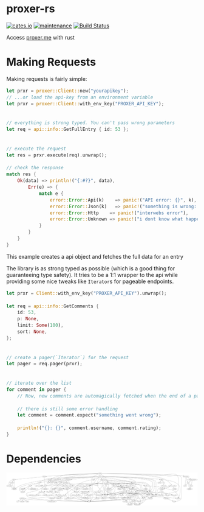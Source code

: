 # proxer-rs
[![cates.io](https://img.shields.io/crates/v/proxer.svg)](https://crates.io/crates/proxer)
[![maintenance](https://img.shields.io/badge/maintenance-actively--developed-brightgreen.svg)](https://crates.io/crates/proxer)
[![Build Status](https://travis-ci.org/cuechan/proxer-rs.svg?branch=master)](https://travis-ci.org/cuechan/proxer-rs)

Access [proxer.me](https://proxer.me) with rust


# Making Requests

Making requests is fairly simple:


```rust
let prxr = proxer::Client::new("yourapikey");
// ...or load the api-key from an environment variable
let prxr = proxer::Client::with_env_key("PROXER_API_KEY");


// everything is strong typed. You can't pass wrong parameters
let req = api::info::GetFullEntry { id: 53 };


// execute the request
let res = prxr.execute(req).unwrap();

// check the response
match res {
	Ok(data) => println!("{:#?}", data),
		Err(e) => {
			match e {
				error::Error::Api(k)    => panic!("API error: {}", k),
				error::Error::Json(k)   => panic!("something is wrong: ", k),
				error::Error::Http    => panic!("interwebs error"),
				error::Error::Unknown => panic!("i dont know what happened"),
			}
		}
	}
}

```

This example creates a api object and fetches the full data for an entry

The library is as strong typed as possible (which is a good thing for guaranteeing type safety).
It tries to be a 1:1 wrapper to the api while providing some nice tweaks like `Iterator`s for pageable endpoints.


```rust
let prxr = Client::with_env_key("PROXER_API_KEY").unwrap();

let req = api::info::GetComments {
	id: 53,
	p: None,
	limit: Some(100),
	sort: None,
};


// create a pager(`Iterator`) for the request
let pager = req.pager(prxr);


// iterate over the list
for comment in pager {
	// Now, new comments are automagically fetched when the end of a page is reached

	// there is still some error handling
	let comment = comment.expect("something went wrong");

	println!("{}: {}", comment.username, comment.rating);
}
```


# Dependencies

![Dependency graph](./dependencies.png)
